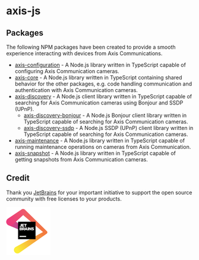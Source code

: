 # axis-js

## Packages

The following NPM packages have been created to provide a smooth experience interacting with devices from Axis Communications.

- [axis-configuration](https://github.com/FantasticFiasco/axis-js/tree/master/packages/axis-configuration) - A Node.js library written in TypeScript capable of configuring Axis Communication cameras.
- [axis-core](https://github.com/FantasticFiasco/axis-js/tree/master/packages/axis-core) - A Node.js library written in TypeScript containing shared behavior for the other packages, e.g. code handling communication and authentication with Axis Communication cameras.
- [axis-discovery](https://github.com/FantasticFiasco/axis-js/tree/master/packages/axis-discovery) - A Node.js client library written in TypeScript capable of searching for Axis Communication cameras using Bonjour and SSDP (UPnP).
    - [axis-discovery-bonjour](https://github.com/FantasticFiasco/axis-js/tree/master/packages/axis-discovery-bonjour) - A Node.js Bonjour client library written in TypeScript capable of searching for Axis Communication cameras.
    - [axis-discovery-ssdp](https://github.com/FantasticFiasco/axis-js/tree/master/packages/axis-discovery-ssdp) - A Node.js SSDP (UPnP) client library written in TypeScript capable of searching for Axis Communication cameras.
- [axis-maintenance](https://github.com/FantasticFiasco/axis-js/tree/master/packages/axis-maintenance) - A Node.js library written in TypeScript capable of running maintenance operations on cameras from Axis Communication.
- [axis-snapshot](https://github.com/FantasticFiasco/axis-js/tree/master/packages/axis-snapshot) - A Node.js library written in TypeScript capable of getting snapshots from Axis Communication cameras.

## Credit

Thank you [JetBrains](https://www.jetbrains.com/) for your important initiative to support the open source community with free licenses to your products.

![JetBrains](./assets/jetbrains.png)
